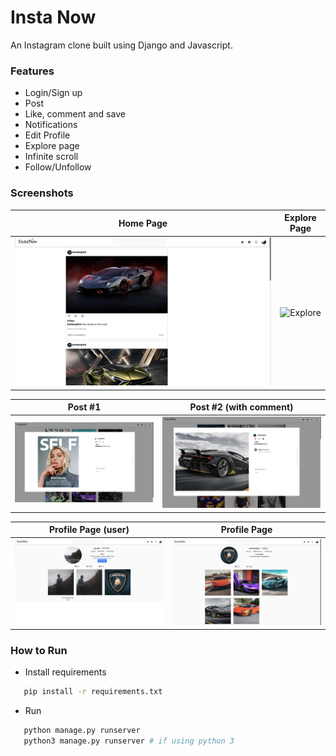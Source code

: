 # Insta Now

An Instagram clone built using Django and Javascript.

### Features

- Login/Sign up
- Post
- Like, comment and save
- Notifications
- Edit Profile
- Explore page
- Infinite scroll
- Follow/Unfollow

### Screenshots

| Home Page                   | Explore Page                   |
| --------------------------- | ------------------------------ |
| ![Landing](./pics/home.png) | ![Explore](./pics/explore.png) |

| Post #1                      | Post #2 (with comment)       |
| ---------------------------- | ---------------------------- |
| ![Post #1](./pics/post1.png) | ![Post #2](./pics/post2.png) |

| Profile Page (user)                         | Profile Page                         |
| ------------------------------------------- | ------------------------------------ |
| ![Profile Page (user)](./pics/profile1.png) | ![Profile Page](./pics/profile2.png) |

### How to Run

- Install requirements

```sh
   pip install -r requirements.txt
```

- Run

```sh
   python manage.py runserver
   python3 manage.py runserver # if using python 3
```
